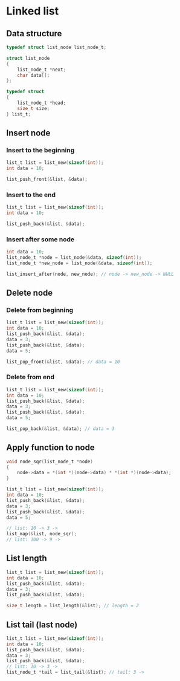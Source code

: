 # Linked list

## Data structure

```c
typedef struct list_node list_node_t;

struct list_node
{
    list_node_t *next;
    char data[];
};

typedef struct
{
    list_node_t *head;
    size_t size;
} list_t;
```



## Insert node

### Insert to the beginning

```c
list_t list = list_new(sizeof(int));
int data = 10;

list_push_front(&list, &data);
```

### Insert to the end

```c
list_t list = list_new(sizeof(int));
int data = 10;

list_push_back(&list, &data);
```

### Insert after some node

```c
int data = 10;
list_node_t *node = list_node(&data, sizeof(int));
list_node_t *new_node = list_node(&data, sizeof(int));

list_insert_after(node, new_node); // node -> new_node -> NULL
```



## Delete node

### Delete from beginning

 ```c
 list_t list = list_new(sizeof(int));
 int data = 10;
 list_push_back(&list, &data);
 data = 3;
 list_push_back(&list, &data);
 data = 5;
 
 list_pop_front(&list, &data); // data = 10
 ```

### Delete from end

```c
list_t list = list_new(sizeof(int));
int data = 10;
list_push_back(&list, &data);
data = 3;
list_push_back(&list, &data);
data = 5;

list_pop_back(&list, &data); // data = 3
```



 ## Apply function to node

```c
void node_sqr(list_node_t *node)
{
	node->data = *(int *)(node->data) * *(int *)(node->data);
}

list_t list = list_new(sizeof(int));
int data = 10;
list_push_back(&list, &data);
data = 3;
list_push_back(&list, &data);
data = 5;

// list: 10 -> 3 ->
list_map(&list, node_sqr);
// list: 100 -> 9 ->
```



## List length

```c
list_t list = list_new(sizeof(int));
int data = 10;
list_push_back(&list, &data);
data = 3;
list_push_back(&list, &data);

size_t length = list_length(&list); // length = 2
```



## List tail (last node)

```c
list_t list = list_new(sizeof(int));
int data = 10;
list_push_back(&list, &data);
data = 3;
list_push_back(&list, &data);
// list: 10 -> 3 ->
list_node_t *tail = list_tail(&list); // tail: 3 ->
```

